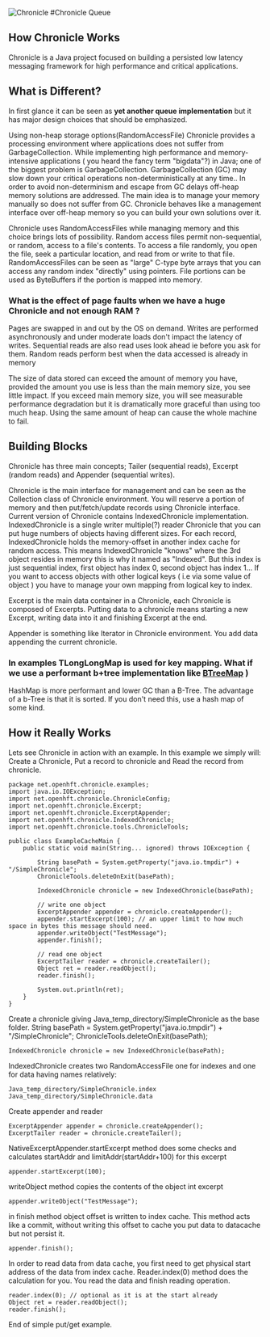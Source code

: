 ![Chronicle](http://openhft.net/wp-content/uploads/2014/07/ChronicleQueue_200px.png)
#Chronicle Queue
## How Chronicle Works
Chronicle is a Java project focused on building a persisted low latency messaging framework for high performance and critical applications. 

## What is Different?
In first glance it can be seen as **yet another queue implementation** but it has major design choices that should be emphasized. 

Using non-heap storage options(RandomAccessFile) Chronicle provides a processing environment where applications does not suffer from GarbageCollection. While implementing high performance and memory-intensive applications ( you heard the fancy term "bigdata"?) in Java; one of the biggest problem is GarbageCollection. GarbageCollection (GC) may slow down your critical operations non-deterministically at any time.. In order to avoid non-determinism and escape from GC delays off-heap memory solutions are addressed. The main idea is to manage your memory manually so does not suffer from GC. Chronicle behaves like a management interface over off-heap memory so you can build your own solutions over it.

Chronicle uses RandomAccessFiles while managing memory and this choice brings lots of possibility. Random access files permit non-sequential, or random, access to a file's contents. To access a file randomly, you open the file, seek a particular location, and read from or write to that file. RandomAccessFiles can be seen as "large" C-type byte arrays that you can access any random index "directly" using pointers. File portions can be used as ByteBuffers if the portion is mapped into memory. 

### What is the effect of page faults when we have a huge Chronicle and not enough RAM ?
Pages are swapped in and out by the OS on demand.  Writes are performed asynchronously and under moderate loads don't impact the latency of writes.  Sequential reads are also read uses look ahead ie before you ask for them.  Random reads perform best when the data accessed is already in memory

The size of data stored can exceed the amount of memory you have, provided the amount you use is less than the main memory size, you see little impact.  If you exceed main memory size, you will see measurable performance degradation but it is dramatically more graceful than using too much heap.  Using the same amount of heap can cause the whole machine to fail.
## Building Blocks
Chronicle has three main concepts; Tailer (sequential reads), Excerpt (random reads) and Appender (sequential writes).

Chronicle is the main interface for management and can be seen as the Collection class of Chronicle environment. You will reserve a portion of memory and then put/fetch/update records using Chronicle interface. Current version of Chronicle contains IndexedChronicle implementation. IndexedChronicle is a single writer multiple(?) reader Chronicle that you can put huge numbers of objects having different sizes. For each record, IndexedChronicle holds the memory-offset in another index cache for random access. This means IndexedChronicle "knows" where the 3rd object resides in memory this is why it named as "Indexed". But this index is just sequential index, first object has index 0, second object has index 1... If you want to access objects with other logical keys ( i.e via some value of object ) you have to manage your own mapping from logical key to index. 

Excerpt is the main data container in a Chronicle, each Chronicle is composed of Excerpts. Putting data to a chronicle means starting a new Excerpt, writing data into it and finishing Excerpt at the end. 

Appender is something like Iterator in Chronicle environment. You add data appending the current chronicle. 

### In examples TLongLongMap is used for key mapping. What if we use a performant b+tree implementation like [BTreeMap](https://github.com/jankotek/MapDB/blob/master/src/main/java/org/mapdb/BTreeMap.java) )

HashMap is more performant and lower GC than a B-Tree.  The advantage of a b-Tree is that it is sorted.  If you don't need this, use a hash map of some kind.

## How it Really Works
Lets see Chronicle in action with an example. In this example we simply will: Create a Chronicle, Put a record to chronicle and Read the record from chronicle.


	package net.openhft.chronicle.examples;
	import java.io.IOException;
	import net.openhft.chronicle.ChronicleConfig;
    import net.openhft.chronicle.Excerpt;
    import net.openhft.chronicle.ExcerptAppender;
    import net.openhft.chronicle.IndexedChronicle;
    import net.openhft.chronicle.tools.ChronicleTools;

    public class ExampleCacheMain {
        public static void main(String... ignored) throws IOException {
            
            String basePath = System.getProperty("java.io.tmpdir") + "/SimpleChronicle";
            ChronicleTools.deleteOnExit(basePath);

            IndexedChronicle chronicle = new IndexedChronicle(basePath);

            // write one object
            ExcerptAppender appender = chronicle.createAppender();
            appender.startExcerpt(100); // an upper limit to how much space in bytes this message should need.
            appender.writeObject("TestMessage");
            appender.finish();

            // read one object
            ExcerptTailer reader = chronicle.createTailer();
            Object ret = reader.readObject();
            reader.finish();
    
            System.out.println(ret);
        }
    }


Create a chronicle giving Java_temp_directory/SimpleChronicle as the base folder. 
	String basePath = System.getProperty("java.io.tmpdir") + "/SimpleChronicle";
	ChronicleTools.deleteOnExit(basePath);

	IndexedChronicle chronicle = new IndexedChronicle(basePath);

IndexedChronicle creates two RandomAccessFile one for indexes and one for data having names relatively: 

	Java_temp_directory/SimpleChronicle.index
    Java_temp_directory/SimpleChronicle.data

Create appender and reader

	ExcerptAppender appender = chronicle.createAppender();
	ExcerptTailer reader = chronicle.createTailer();

NativeExcerptAppender.startExcerpt method does some checks and calculates startAddr and limitAddr(startAddr+100) for this excerpt

	appender.startExcerpt(100);

writeObject method copies the contents of the object int excerpt

	appender.writeObject("TestMessage");

in finish method object offset is written to index cache. This method acts like a commit, without writing this offset to cache you put data to datacache but not persist it. 

	appender.finish();

In order to read data from data cache, you first need to get physical start address of the data from index cache. Reader.index(0) method does the calculation for you. You read the data and finish reading operation.

	reader.index(0); // optional as it is at the start already
	Object ret = reader.readObject();
    reader.finish();

End of simple put/get example. 


